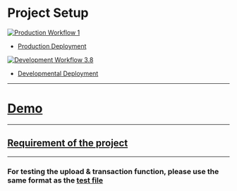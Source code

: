 # Project Setup

[![Production Workflow 1](https://github.com/ChiaLinz/is601-project4/actions/workflows/prod.yml/badge.svg?branch=master)](https://github.com/ChiaLinz/is601-project4/actions/workflows/prod.yml)

* [Production Deployment](https://chia-lin-601-project4-prod.herokuapp.com/)


[![Development Workflow 3.8](https://github.com/ChiaLinz/is601-project4/actions/workflows/dev.yml/badge.svg)](https://github.com/ChiaLinz/is601-project4/actions/workflows/dev.yml)

* [Developmental Deployment](https://chia-lin-601-project4-dev.herokuapp.com/)

----------------
# [Demo](https://github.com/ChiaLinz/is601-project4/blob/master/Dema/Demo.md)

-----------

## [Requirement of the project](https://github.com/ChiaLinz/is601-project4/blob/master/Project_Requirement.md)

-----------

### For testing the upload & transaction function, please use the same format as the [test file]()
